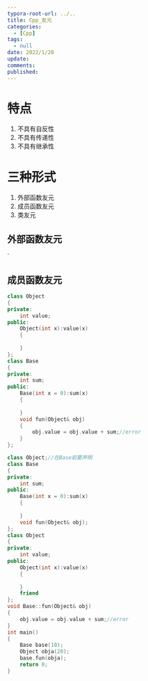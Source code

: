 ```yaml
---
typora-root-url: ../..
title: Cpp_友元
categories:
  - [Cpp]
tags:
  - null 
date: 2022/1/20
update:
comments:
published:
---
```


# 特点

1. 不具有自反性
2. 不具有传递性
3. 不具有继承性

# 三种形式

1. 外部函数友元
2. 成员函数友元
3. 类友元

## 外部函数友元

`

## 成员函数友元

```c++
class Object
{
private:
    int value;
public:
    Object(int x):value(x)
    {
        
    }
};
class Base
{
private:
    int sum;
public:
    Base(int x = 0):sum(x)
    {
        
    }
    void fun(Object& obj)
    {
        obj.value = obj.value + sum;//error
    }
};
```

```c++
class Object;//在Base前要声明
class Base
{
private:
    int sum;
public:
    Base(int x = 0):sum(x)
    {
        
    }
    void fun(Object& obj);
};
class Object
{
private:
    int value;
public:
    Object(int x):value(x)
    {
        
    }
    friend
};
void Base::fun(Object& obj)
{
    obj.value = obj.value + sum;//error
}
int main()
{
    Base base(10);
    Object obja(20);
    base.fun(obja);
    return 0;
}
```



